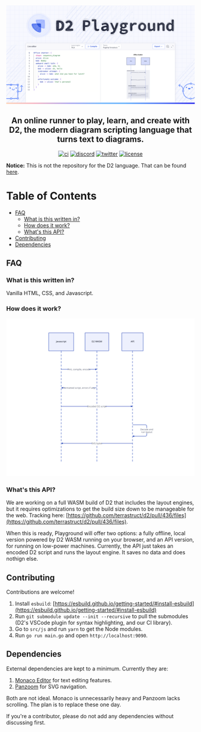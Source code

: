 <div align="center">
  <img src="./src/assets/images/og.png" alt="D2 Playground" />
  <h2>
    An online runner to play, learn, and create with D2, the modern diagram scripting language that turns text to diagrams.
  </h2>

[![ci](https://github.com/terrastruct/d2/actions/workflows/ci.yml/badge.svg)](https://github.com/terrastruct/d2-playground/actions/workflows/ci.yml)
[![discord](https://img.shields.io/discord/1039184639652265985?label=discord)](https://discord.gg/NF6X8K4eDq)
[![twitter](https://img.shields.io/twitter/follow/terrastruct?style=social)](https://twitter.com/terrastruct)
[![license](https://img.shields.io/github/license/terrastruct/d2-playground?color=9cf)](./LICENSE.txt)

</div>

**Notice:** This is not the repository for the D2 language. That can be found [here](https://github.com/terrastruct/d2).

# Table of Contents

<!-- toc -->
- <a href="#faq" id="toc-faq">FAQ</a>
  - <a href="#what-is-this-written-in" id="toc-what-is-this-written-in">What is this written in?</a>
  - <a href="#how-does-it-work" id="toc-how-does-it-work">How does it work?</a>
  - <a href="#whats-this-api" id="toc-whats-this-api">What's this API?</a>
- <a href="#contributing" id="toc-contributing">Contributing</a>
- <a href="#dependencies" id="toc-dependencies">Dependencies</a>

## FAQ

### What is this written in?

Vanilla HTML, CSS, and Javascript.

### How does it work?

![Sequence diagram](./docs/assets/sequence.svg)

### What's this API?

We are working on a full WASM build of D2 that includes the layout engines, but it
requires optimizations to get the build size down to be manageable for the web. Tracking
here:
[https://github.com/terrastruct/d2/pull/436/files](https://github.com/terrastruct/d2/pull/436/files).

When this is ready, Playground will offer two options: a fully offline, local version
powered by D2 WASM running on your browser, and an API version, for running on low-power
machines. Currently, the API just takes an encoded D2 script and runs the layout engine.
It saves no data and does nothign else.

## Contributing

Contributions are welcome!

1. Install `esbuild`:
   [https://esbuild.github.io/getting-started/#install-esbuild](https://esbuild.github.io/getting-started/#install-esbuild)
1. Run `git submodule update --init --recursive` to pull the submodules (D2's VSCode plugin
   for syntax highlighting, and our CI library).
1. Go to `src/js` and run `yarn` to get the Node modules.
1. Run `go run main.go` and open `http://localhost:9090`.

## Dependencies

External dependencies are kept to a minimum. Currently they are:
1. [Monaco Editor](https://github.com/microsoft/monaco-editor) for text editing features.
1. [Panzoom](https://github.com/anvaka/panzoom) for SVG navigation.

Both are not ideal. Monaco is unnecessarily heavy and Panzoom lacks scrolling. The plan is
to replace these one day.

If you're a contributor, please do not add any dependencies without discussing first.
